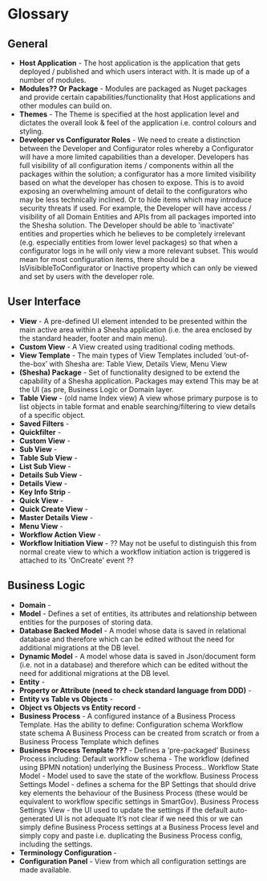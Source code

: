 # Glossary

## General

- **Host Application** - The host application is the application that gets deployed / published and which users interact with. It is made up of a number of modules.
- **Modules?? Or Package** - Modules are packaged as Nuget packages and provide certain capabilities/functionality that Host applications and other modules can build on.
- **Themes** -  The Theme is specified at the host application level and dictates the overall look & feel of the application i.e. control colours and styling.
- **Developer vs Configurator Roles** - We need to create a distinction between the Developer and Configurator roles whereby a Configurator will have a more limited capabilities than a developer.
Developers has full visibility of all configuration items / components within all the packages within the solution; a configurator has a more limited visibility based on what the developer has chosen to expose. This is to avoid exposing an overwhelming amount of detail to the configurators who may be less technically inclined. Or to hide items which may introduce security threats if used. For example, the Developer will have access / visibility of all Domain Entities and APIs from all packages imported into the Shesha solution. The Developer should be able to 'inactivate' entities and properties which he believes to be completely irrelevant (e.g. especially entities from lower level packages) so that when a configurator logs in he will only view a more relevant subset.
This would mean for most configuration items, there should be a IsVisibibleToConfigurator or Inactive property which can only be viewed and set by users with the developer role.

## User Interface

- **View** - A pre-defined UI element intended to be presented within the main active area within a Shesha application (i.e. the area enclosed by the standard header, footer and main menu).
- **Custom View** - A View created using traditional coding methods.
- **View Template** - The main types of View Templates included ‘out-of-the-box’ with Shesha are: Table View, Details View, Menu View
- **(Shesha) Package** -  Set of functionality designed to be extend the capability of a Shesha application. Packages may extend This may be at the UI (as pre, Business Logic or Domain layer.
- **Table View** - (old name Index view) A view whose primary purpose is to list objects in table format and enable searching/filtering to view details of a specific object.
- **Saved Filters** - 
- **Quickfilter** - 
- **Custom View** - 
- **Sub View** - 
- **Table Sub View** - 
- **List Sub View** - 
- **Details Sub View** - 
- **Details View** - 
- **Key Info Strip** - 
- **Quick View** - 
- **Quick Create View** - 
- **Master Details View** - 
- **Menu View** - 
- **Workflow Action View** - 
- **Workflow Initiation View** - ?? May not be useful to distinguish this from normal create view to which a workflow initiation action is triggered is attached to its 'OnCreate' event ??

## Business Logic

- **Domain** - 
- **Model** - Defines a set of entities, its attributes and relationship between entities for the purposes of storing data.
- **Database Backed Model** - A model whose data is saved in relational database and therefore which can be edited without the need for additional migrations at the DB level.
- **Dynamic Model** - A model whose data is saved in Json/document form (i.e. not in a database) and therefore which can be edited without the need for additional migrations at the DB level.
- **Entity** -
- **Property or Attribute (need to check standard language from DDD)** -
- **Entity vs Table vs Objects** -
- **Object vs Objects vs Entity record** -
- **Business Process** -
A configured instance of a Business Process Template.
Has the ability to define:
Configuration schema
Workflow state schema
A Business Process can be created from scratch or from a Business Process Template which defines 
- **Business Process Template ???** - Defines a ‘pre-packaged’ Business Process including:
Default workflow schema - The workflow (defined using BPMN notation) underlying the Business Process..
Workflow State Model - Model used to save the state of the workflow.
Business Process Settings Model - defines a schema for the BP Settings that should drive key elements the behaviour of the Business Process (these would be equivalent to workflow specific settings in SmartGov).
Business Process Settings View - the UI used to update the settings if the default auto-generated UI is not adequate
It’s not clear if we need this or we can simply define Business Process settings at a Business Process level and simply copy and paste i.e. duplicating the Business Process config, including the settings. 
- **Terminology Configuration** -
- **Configuration Panel** - View from which all configuration settings are made available.





